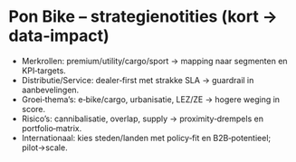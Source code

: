 
# Pon Bike – strategienotities (kort → data‑impact)
- Merkrollen: premium/utility/cargo/sport → mapping naar segmenten en KPI‑targets.
- Distributie/Service: dealer‑first met strakke SLA → guardrail in aanbevelingen.
- Groei‑thema’s: e‑bike/cargo, urbanisatie, LEZ/ZE → hogere weging in score.
- Risico’s: cannibalisatie, overlap, supply → proximity‑drempels en portfolio‑matrix.
- Internationaal: kies steden/landen met policy‑fit en B2B‑potentieel; pilot→scale.
